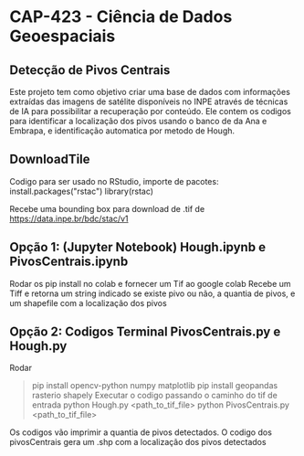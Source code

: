 # CAP-423 - Ciência de Dados Geoespaciais

## Detecção de Pivos Centrais

Este projeto tem como objetivo criar uma base de dados com informações extraídas das imagens de satélite disponíveis no INPE através de técnicas de IA para possibilitar a recuperação por conteúdo. Ele contem os codigos para identificar a localização dos pivos usando o banco de da Ana e Embrapa, e identificação automatica por metodo de Hough.

## DownloadTile

Codigo para ser usado no RStudio, importe de pacotes:
  install.packages("rstac")
  library(rstac)
 
Recebe uma bounding box para download de .tif de https://data.inpe.br/bdc/stac/v1

## Opção 1: (Jupyter Notebook) Hough.ipynb e PivosCentrais.ipynb
 Rodar os pip install no colab e fornecer um Tif ao google colab
 Recebe um Tiff e retorna um string indicado se existe pivo ou não, a quantia de pivos, e um shapefile com a localização dos pivos 

## Opção 2: Codigos Terminal PivosCentrais.py e Hough.py
 Rodar
   > pip install opencv-python numpy matplotlib
   > pip install geopandas rasterio shapely
Executar o codigo passando o caminho do tif de entrada
> python Hough.py <path_to_tif_file>
> python PivosCentrais.py <path_to_tif_file>

Os codigos vão imprimir a quantia de pivos detectados.
O codigo dos pivosCentrais gera um .shp com a localização dos pivos detectados
